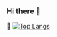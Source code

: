 ### Hi there 👋

🔭
[![Top Langs](https://github-readme-stats.vercel.app/api/top-langs/?username=leeks9653)](https://github.com/leeks9653/github-readme-stats)
<!--
**leeks9653/leeks9653** is a ✨ _special_ ✨ repository because its `README.md` (this file) appears on your GitHub profile.

Here are some ideas to get you started:

- 🔭 I’m currently working on ...
- 🌱 I’m currently learning ...
- 👯 I’m looking to collaborate on ...
- 🤔 I’m looking for help with ...
- 💬 Ask me about ...
- 📫 How to reach me: ...
- 😄 Pronouns: ...
- ⚡ Fun fact: ...
-->
